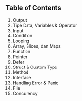 ## Table of Contents

1. Output
2. Tipe Data, Variables & Operator
3. Input
4. Condition
5. Looping
6. Array, Slices, dan Maps
7. Function
8. Pointer
9. Defer
10. Struct & Custom Type
11. Method
12. Interface
13. Handling Error & Panic
14. File
15. Concurency